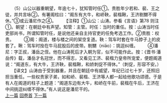 　　（5）山公以器重朝望，年逾七十，犹知管时任①。贵胜年少若和、裴、王之徒，并共言咏②。有署阁柱曰：“阁东有大牛，和峤鞅，裴楷鞦，王济剔嬲不得休。”③或云潘尼作之④。
　　【注释】①山公：山涛。参看《言语》第78 则注①。朝望：在朝廷中有声望。知管：主管。时任：当时的重任。按：山涛当时任吏部尚书，所谓知管时任，是说他还亲自主持官吏的任免考选工作。②贵胜：权贵。
　　③阁：阁道，楼与楼之间的架空复道。鞅：驾车时套在牛马脖子上的皮套了。鞦：驾车时拴在牛马屁股后的皮带。剔嬲（niāo）：挑逗纠缠。
　　④潘尼：字正叔，潘岳之侄。他在山涛死后才入朝为官，似不可能作此。按：《晋书·潘岳传》载，潘岳才名冠世，而不得志，又看见工济、裴楷力皇帝所宠爱，便题阁道说：“阁道东，有大牛，王济鞅，裴楷鞦，和娇刺促不得休。”（刺促，形容不安。）
　　【译文】山涛由于受到器重，并且在朝廷中有威望，年纪已过七十岁，还照旧担当重任。一些权贵家子弟，如和峤、裴楷、王济等人都一起给他歌功颂德。于是有人在阁道的柱子上题道：“阁道东边有大牛，和峤在牛前，裴楷在牛后，王济在中间挑逗纠缠不得休。”有人说这是潘尼干的。
<br>[上一篇](03_04) [回卷首](03_00) [下一篇](03_06)
